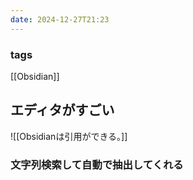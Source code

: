 ```yaml
---
date: 2024-12-27T21:23
---
```

### tags
[[Obsidian]]


## エディタがすごい
![[Obsidianは引用ができる。]]


### 文字列検索して自動で抽出してくれる

